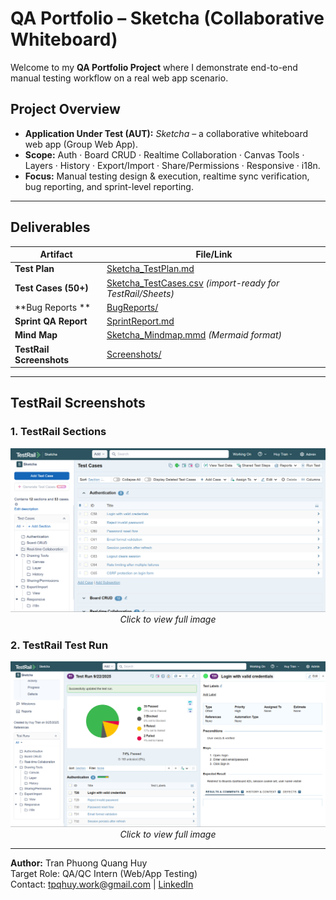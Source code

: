 # QA Portfolio – Sketcha (Collaborative Whiteboard)

Welcome to my **QA Portfolio Project** where I demonstrate end-to-end manual testing workflow on a real web app scenario.

## Project Overview
- **Application Under Test (AUT):** *Sketcha* – a collaborative whiteboard web app (Group Web App).
- **Scope:** Auth · Board CRUD · Realtime Collaboration · Canvas Tools · Layers · History · Export/Import · Share/Permissions · Responsive · i18n.
- **Focus:** Manual testing design & execution, realtime sync verification, bug reporting, and sprint-level reporting.

---

## Deliverables

| Artifact | File/Link |
|----------|-----------|
| **Test Plan** | [Sketcha_TestPlan.md](./Sketcha_TestPlan.md) |
| **Test Cases (50+)** | [Sketcha_TestCases.csv](./Sketcha_TestCases.csv) *(import-ready for TestRail/Sheets)* |
| **Bug Reports ** | [BugReports/](./BugReports) |
| **Sprint QA Report** | [SprintReport.md](./SprintReport.md) |
| **Mind Map** | [Sketcha_Mindmap.mmd](./Sketcha_Mindmap.mmd) *(Mermaid format)* |
| **TestRail Screenshots** | [Screenshots/](./Screenshots) |

---

## TestRail Screenshots

### 1. TestRail Sections
<div align="center">
  <a href="./Screenshots/TestRail_Testcases.png">
    <img src="./Screenshots/TestRail_Testcases.png" alt="TestRail Sections" width="800">
  </a>
  <br><em>Click to view full image</em>
</div>

### 2. TestRail Test Run
<div align="center">
  <a href="./Screenshots/TestRail_TestRuns.png">
    <img src="./Screenshots/TestRail_TestRuns.png" alt="TestRail Sections" width="800">
  </a>
  <br><em>Click to view full image</em>
</div>

---

**Author:** Tran Phuong Quang Huy  
Target Role: QA/QC Intern (Web/App Testing)  
Contact: tpqhuy.work@gmail.com | [LinkedIn](https://www.linkedin.com/in/tpqhuy/)

